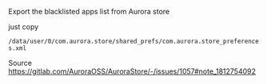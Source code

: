 Export the blacklisted apps list from Aurora store

just copy 

`/data/user/0/com.aurora.store/shared_prefs/com.aurora.store_preferences.xml`

Source
https://gitlab.com/AuroraOSS/AuroraStore/-/issues/1057#note_1812754092
